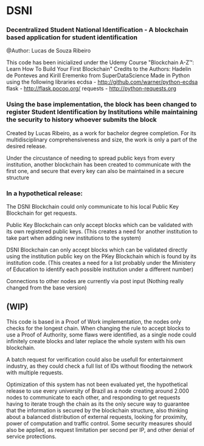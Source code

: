 # DSNI
### Decentralized Student National Identification - A blockchain based application for student identification
 @Author: Lucas de Souza Ribeiro

This code has been inicialized under the Udemy Course "Blockchain A-Z™: Learn How To Build Your First Blockchain"
Credits to the Authors: Hadelin de Ponteves and Kirill Eremenko from SuperDataScience
Made in Python using the following libraries
ecdsa - http://github.com/warner/python-ecdsa
flask - http://flask.pocoo.org/
requests - http://python-requests.org

### Using the base implementation, the block has been changed to register Student Identification by Institutions while maintaining the security to history whoever submits the block
Created by Lucas Ribeiro, as a work for bachelor degree completion.
For its multidisciplinary comprehensiveness and size, the work is only a part of the desired release.

Under the circustance of needing to spread public keys from every institution, another blockchain has been created
to communicate with the first one, and secure that every key can also be maintained in a secure structure

### In a hypothetical release:
The DSNI Blockchain could only communicate to his local Public Key Blockchain for get requests.

Public Key Blockchain can only accept blocks which can be validated with its own registered public keys.
(This creates a need for another institution to take part when adding new institutions to the system)

DSNI Blockchain can only accept blocks which can be validated directly using the institution public key on the PKey Blockchain which is found by its institution code.
(This creates a need for a list probably under the Ministery of Education to identify each possible institution under a different number)

Connections to other nodes are currently via post input
(Nothing really changed from the base version)

## (WIP)
This code is based in a Proof of Work implementation, the nodes only checks for the longest chain.
When changing the rule to accept blocks to use a Proof of Authority, some flaws were identified, as a single node could infinitely 
create blocks and later replace the whole system with his own blockchain.

A batch request for verification could also be usefull for entertainment industry, as they could check a full list of IDs without 
flooding the network with multiple requests.

Optimization of this system has not been evaluated yet, the hypothetical release to use every university of Brazil as a node
creating around 2.000 nodes to communicate to each other, and responding to get requests having to iterate trough the chain
as its the only secure way to guarantee that the information is secured by the blockchain structure, also thinking about 
a balanced distribution of external requests, looking for proximity, power of computation and traffic control.
Some security measures should also be applied, as request limitation per second per IP, and other denial of service protections.


